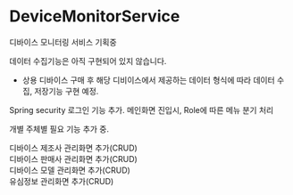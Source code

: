 # DeviceMonitorService
디바이스 모니터링 서비스 기획중

데이터 수집기능은 아직 구현되어 있지 않습니다.
- 상용 디바이스 구매 후 해당 디비이스에서 제공하는 데이터 형식에 따라 데이터 수집, 저장기능 구현 예정. 

Spring security 로그인 기능 추가. 메인화면 진입시, Role에 따른 메뉴 분기 처리

개별 주체별 필요 기능 추가 중.

  디바이스 제조사 관리화면 추가(CRUD)  
  디바이스 판매사 관리화면 추가(CRUD)  
  디바이스 모델 관리화면 추가(CRUD)  
  유심정보 관리화면 추가(CRUD)  




